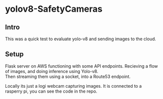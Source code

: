 # yolov8-SafetyCameras

## Intro
This was a quick test to evaluate yolo-v8 and sending images to the cloud.

## Setup

Flask server on AWS functioning with some API endpoints. Recieving a flow of images, and doing inference using Yolo-v8.  
Then streaming them using a socket, into a Route53 endpoint.

Locally its just a logi webcam capturing images. It is connected to a rasperry pi, you can see the code in the repo. 
